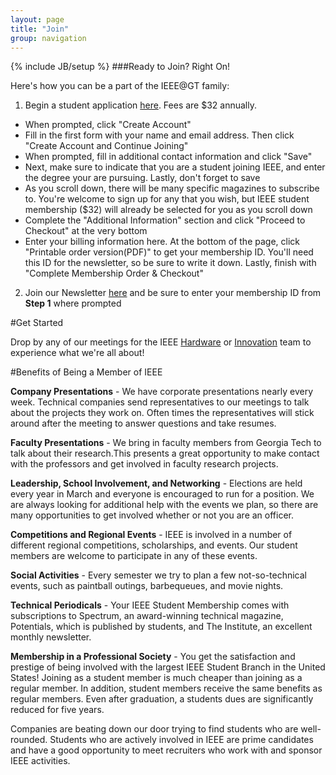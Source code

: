 ```yaml
---
layout: page
title: "Join"
group: navigation
---
```

{% include JB/setup %}
###Ready to Join? Right On! <br/>

Here's how you can be a part of the IEEE@GT family:

1. Begin a student application [here](http://www.ieee.org/go/join_student). Fees are $32 annually.
  + When prompted, click "Create Account"
  + Fill in the first form with your name and email address. Then click "Create Account and Continue Joining"
  + When prompted, fill in additional contact information and click "Save"
  + Next, make sure to indicate that you are a student joining IEEE, and enter the degree your are pursuing. Lastly, don't forget to save
  + As you scroll down, there will be many specific magazines to subscribe to. You're welcome to sign up for any that you wish, but IEEE student membership ($32) will already be selected for you as you scroll down
  + Complete the "Additional Information" section and click "Proceed to Checkout" at the very bottom
  + Enter your billing information here. At the bottom of the page, click "Printable order version(PDF)" to get your membership ID. You'll need this ID for the newsletter, so be sure to write it down. Lastly, finish with "Complete Membership Order & Checkout"

2. Join our Newsletter [here](http://gt-ieee.us5.list-manage.com/subscribe?u=a42ec30139b77172f44401aa5&id=a4ddfb6da0) and be sure to enter your membership ID from __Step 1__ where prompted

#Get Started

Drop by any of our meetings for the IEEE [Hardware](../hardware) or [Innovation](../innovation) team to experience what we're all about!

#Benefits of Being a Member of IEEE

__Company Presentations__ - We have corporate presentations nearly every week. Technical companies send representatives to our meetings to talk about the projects they work on. Often times the representatives will stick around after the meeting to answer questions and take resumes.

__Faculty Presentations__ - We bring in faculty members from Georgia Tech to talk about their research.This presents a great opportunity to make contact with the professors and get involved in faculty research projects.

__Leadership, School Involvement, and Networking__ - Elections are held every year in March and everyone is encouraged to run for a position. We are always looking for additional help with the events we plan, so there are many opportunities to get involved whether or not you are an officer.

__Competitions and Regional Events__ - IEEE is involved in a number of different regional competitions, scholarships, and events. Our student members are welcome to participate in any of these events.

__Social Activities__ - Every semester we try to plan a few not-so-technical events, such as paintball outings, barbequeues, and movie nights.

__Technical Periodicals__ - Your IEEE Student Membership comes with subscriptions to Spectrum, an award-winning technical magazine, Potentials, which is published by students, and The Institute, an excellent monthly newsletter.

__Membership in a Professional Society__ - You get the satisfaction and prestige of being involved with the largest IEEE Student Branch in the United States!
Joining as a student member is much cheaper than joining as a regular member. In addition, student members receive the same benefits as regular members. Even after graduation, a students dues are significantly reduced for five years.

<p class="lead">Companies are beating down our door trying to find students who are well-rounded. Students who are actively involved in IEEE are prime candidates and have a good opportunity to meet recruiters who work with and sponsor IEEE activities. </p>
